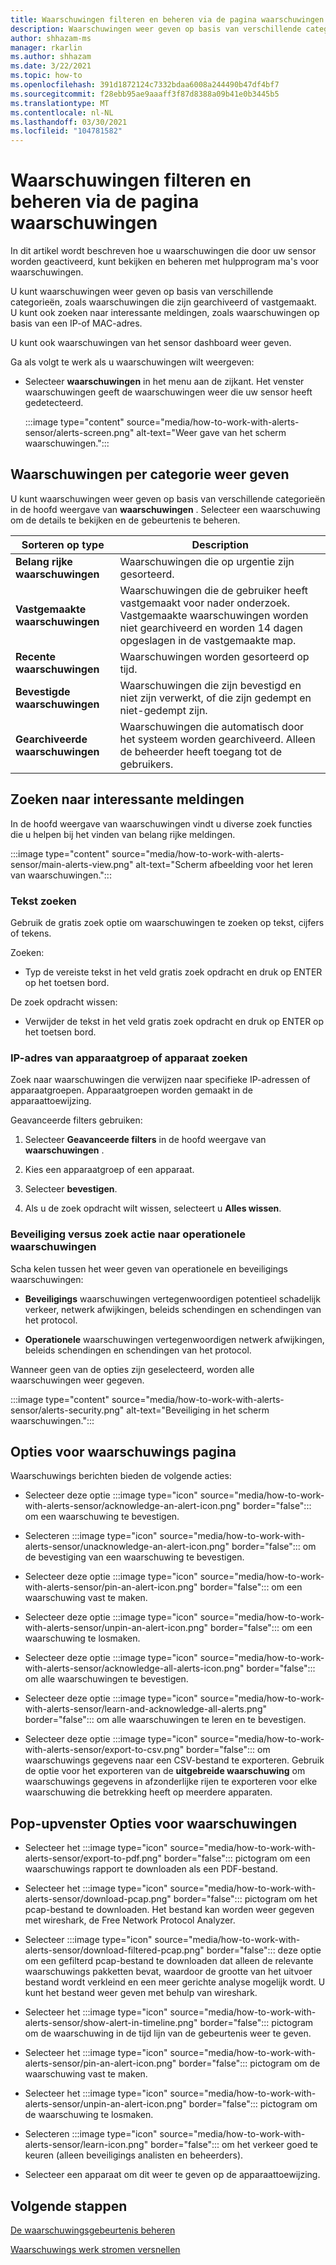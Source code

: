 ```yaml
---
title: Waarschuwingen filteren en beheren via de pagina waarschuwingen
description: Waarschuwingen weer geven op basis van verschillende categorieën en zoek functies gebruiken om u te helpen bij het vinden van belang rijke meldingen.
author: shhazam-ms
manager: rkarlin
ms.author: shhazam
ms.date: 3/22/2021
ms.topic: how-to
ms.openlocfilehash: 391d1872124c7332bdaa6008a244490b47df4bf7
ms.sourcegitcommit: f28ebb95ae9aaaff3f87d8388a09b41e0b3445b5
ms.translationtype: MT
ms.contentlocale: nl-NL
ms.lasthandoff: 03/30/2021
ms.locfileid: "104781582"
---
```

# <a name="filter-and-manage-alerts-from-the-alerts-page"></a>Waarschuwingen filteren en beheren via de pagina waarschuwingen 

In dit artikel wordt beschreven hoe u waarschuwingen die door uw sensor worden geactiveerd, kunt bekijken en beheren met hulpprogram ma's voor waarschuwingen.

U kunt waarschuwingen weer geven op basis van verschillende categorieën, zoals waarschuwingen die zijn gearchiveerd of vastgemaakt. U kunt ook zoeken naar interessante meldingen, zoals waarschuwingen op basis van een IP-of MAC-adres.  

U kunt ook waarschuwingen van het sensor dashboard weer geven.

Ga als volgt te werk als u waarschuwingen wilt weergeven:

- Selecteer **waarschuwingen** in het menu aan de zijkant. Het venster waarschuwingen geeft de waarschuwingen weer die uw sensor heeft gedetecteerd.

  :::image type="content" source="media/how-to-work-with-alerts-sensor/alerts-screen.png" alt-text="Weer gave van het scherm waarschuwingen.":::

## <a name="view-alerts-by-category"></a>Waarschuwingen per categorie weer geven

U kunt waarschuwingen weer geven op basis van verschillende categorieën in de hoofd weergave van **waarschuwingen** . Selecteer een waarschuwing om de details te bekijken en de gebeurtenis te beheren.

| Sorteren op type | Description |
|--|--|
| **Belang rijke waarschuwingen** | Waarschuwingen die op urgentie zijn gesorteerd. |
| **Vastgemaakte waarschuwingen** | Waarschuwingen die de gebruiker heeft vastgemaakt voor nader onderzoek. Vastgemaakte waarschuwingen worden niet gearchiveerd en worden 14 dagen opgeslagen in de vastgemaakte map. |
| **Recente waarschuwingen** | Waarschuwingen worden gesorteerd op tijd. |
| **Bevestigde waarschuwingen** | Waarschuwingen die zijn bevestigd en niet zijn verwerkt, of die zijn gedempt en niet-gedempt zijn. |
| **Gearchiveerde waarschuwingen** | Waarschuwingen die automatisch door het systeem worden gearchiveerd. Alleen de beheerder heeft toegang tot de gebruikers. |

## <a name="search-for-alerts-of-interest"></a>Zoeken naar interessante meldingen

In de hoofd weergave van waarschuwingen vindt u diverse zoek functies die u helpen bij het vinden van belang rijke meldingen.

:::image type="content" source="media/how-to-work-with-alerts-sensor/main-alerts-view.png" alt-text="Scherm afbeelding voor het leren van waarschuwingen.":::

### <a name="text-search"></a>Tekst zoeken

Gebruik de gratis zoek optie om waarschuwingen te zoeken op tekst, cijfers of tekens.

Zoeken:

- Typ de vereiste tekst in het veld gratis zoek opdracht en druk op ENTER op het toetsen bord.

De zoek opdracht wissen:

- Verwijder de tekst in het veld gratis zoek opdracht en druk op ENTER op het toetsen bord.

### <a name="device-group-or-device-ip-address-search"></a>IP-adres van apparaatgroep of apparaat zoeken

Zoek naar waarschuwingen die verwijzen naar specifieke IP-adressen of apparaatgroepen. Apparaatgroepen worden gemaakt in de apparaattoewijzing.

Geavanceerde filters gebruiken:

1. Selecteer **Geavanceerde filters** in de hoofd weergave van **waarschuwingen** .

2. Kies een apparaatgroep of een apparaat.

3. Selecteer **bevestigen**.

4. Als u de zoek opdracht wilt wissen, selecteert u **Alles wissen**.

### <a name="security-versus-operational-alert-search"></a>Beveiliging versus zoek actie naar operationele waarschuwingen

Scha kelen tussen het weer geven van operationele en beveiligings waarschuwingen:

- **Beveiligings** waarschuwingen vertegenwoordigen potentieel schadelijk verkeer, netwerk afwijkingen, beleids schendingen en schendingen van het protocol.

- **Operationele** waarschuwingen vertegenwoordigen netwerk afwijkingen, beleids schendingen en schendingen van het protocol.

Wanneer geen van de opties zijn geselecteerd, worden alle waarschuwingen weer gegeven.

:::image type="content" source="media/how-to-work-with-alerts-sensor/alerts-security.png" alt-text="Beveiliging in het scherm waarschuwingen.":::

## <a name="alert-page-options"></a>Opties voor waarschuwings pagina

Waarschuwings berichten bieden de volgende acties:

- Selecteer deze optie :::image type="icon" source="media/how-to-work-with-alerts-sensor/acknowledge-an-alert-icon.png" border="false"::: om een waarschuwing te bevestigen.

- Selecteren :::image type="icon" source="media/how-to-work-with-alerts-sensor/unacknowledge-an-alert-icon.png" border="false"::: om de bevestiging van een waarschuwing te bevestigen.

- Selecteer deze optie :::image type="icon" source="media/how-to-work-with-alerts-sensor/pin-an-alert-icon.png" border="false"::: om een waarschuwing vast te maken.

- Selecteer deze optie :::image type="icon" source="media/how-to-work-with-alerts-sensor/unpin-an-alert-icon.png" border="false"::: om een waarschuwing te losmaken.

- Selecteer deze optie :::image type="icon" source="media/how-to-work-with-alerts-sensor/acknowledge-all-alerts-icon.png" border="false"::: om alle waarschuwingen te bevestigen.

- Selecteer deze optie :::image type="icon" source="media/how-to-work-with-alerts-sensor/learn-and-acknowledge-all-alerts.png" border="false"::: om alle waarschuwingen te leren en te bevestigen.

- Selecteer deze optie :::image type="icon" source="media/how-to-work-with-alerts-sensor/export-to-csv.png" border="false"::: om waarschuwings gegevens naar een CSV-bestand te exporteren. Gebruik de optie voor het exporteren van de **uitgebreide waarschuwing** om waarschuwings gegevens in afzonderlijke rijen te exporteren voor elke waarschuwing die betrekking heeft op meerdere apparaten.

## <a name="alert-pop-up-window-options"></a>Pop-upvenster Opties voor waarschuwingen

- Selecteer het :::image type="icon" source="media/how-to-work-with-alerts-sensor/export-to-pdf.png" border="false"::: pictogram om een waarschuwings rapport te downloaden als een PDF-bestand.

- Selecteer het :::image type="icon" source="media/how-to-work-with-alerts-sensor/download-pcap.png" border="false"::: pictogram om het pcap-bestand te downloaden. Het bestand kan worden weer gegeven met wireshark, de Free Network Protocol Analyzer.

- Selecteer :::image type="icon" source="media/how-to-work-with-alerts-sensor/download-filtered-pcap.png" border="false"::: deze optie om een gefilterd pcap-bestand te downloaden dat alleen de relevante waarschuwings pakketten bevat, waardoor de grootte van het uitvoer bestand wordt verkleind en een meer gerichte analyse mogelijk wordt. U kunt het bestand weer geven met behulp van wireshark.

- Selecteer het :::image type="icon" source="media/how-to-work-with-alerts-sensor/show-alert-in-timeline.png" border="false"::: pictogram om de waarschuwing in de tijd lijn van de gebeurtenis weer te geven.

- Selecteer het :::image type="icon" source="media/how-to-work-with-alerts-sensor/pin-an-alert-icon.png" border="false"::: pictogram om de waarschuwing vast te maken.

- Selecteer het :::image type="icon" source="media/how-to-work-with-alerts-sensor/unpin-an-alert-icon.png" border="false"::: pictogram om de waarschuwing te losmaken.

- Selecteren :::image type="icon" source="media/how-to-work-with-alerts-sensor/learn-icon.png" border="false"::: om het verkeer goed te keuren (alleen beveiligings analisten en beheerders).

- Selecteer een apparaat om dit weer te geven op de apparaattoewijzing.

## <a name="next-steps"></a>Volgende stappen

[De waarschuwingsgebeurtenis beheren](how-to-manage-the-alert-event.md)

[Waarschuwings werk stromen versnellen](how-to-accelerate-alert-incident-response.md)
